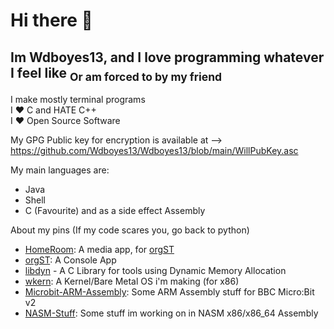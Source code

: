 # Hi there 👋

## Im Wdboyes13, and I love programming whatever I feel like <sub>Or am forced to by my friend</sub>  
  
I make mostly terminal programs   
I ❤️ C and HATE C++  
I ❤️ Open Source Software  
  
My GPG Public key for encryption is available at --> https://github.com/Wdboyes13/Wdboyes13/blob/main/WillPubKey.asc  
  
My main languages are:  
- Java    
- Shell  
- C (Favourite) and as a side effect Assembly

About my pins (If my code scares you, go back to python)  
- [HomeRoom](https://github.com/MakiDevelops/homeroom): A media app, for [orgST](https://github.com/MakiDevelops/orgST)  
- [orgST](https://github.com/MakiDevelops/orgST): A Console App  
- [libdyn](https://github.com/Wdboyes13/libdyn) - A C Library for tools using Dynamic Memory Allocation  
- [wkern](https://github.com/Wdboyes13/wkern): A Kernel/Bare Metal OS i'm making (for x86)
- [Microbit-ARM-Assembly](https://github.com/Wdboyes13/MicroBit-ARM-Assembly): Some ARM Assembly stuff for BBC Micro:Bit v2  
- [NASM-Stuff](https://github.com/Wdboyes13/NASM-Stuff): Some stuff im working on in NASM x86/x86_64 Assembly  
